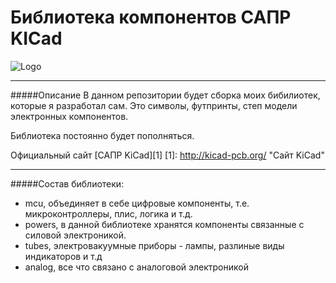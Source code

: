 # Библиотека компонентов САПР KICad
![Logo](https://cdn.sparkfun.com/assets/learn_tutorials/6/6/0/kicad_logo_paths1.png)
***
#####Описание
В данном репозитории будет сборка моих бибилиотек, которые я разработал сам. Это  символы, футпринты, степ модели электронных компонентов. 

Библиотека постоянно будет пополняться.

Официальный сайт [САПР KiCad][1]
[1]: http://kicad-pcb.org/ "Сайт KiCad"
***
#####Состав библиотеки:

- mcu, объединяет в себе цифровые компоненты, т.е. микроконтроллеры, плис, логика и т.д.
- powers, в данной библиотеке хранятся компоненты связанные с силовой электроникой.
- tubes, электровакуумные приборы - лампы, разлиные виды индикаторов и т.д
- analog, все что связано с аналоговой электроникой
